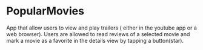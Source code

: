 # PopularMovies
App that allow users to view and play trailers ( either in the youtube app or a web browser). 
Users are allowed to read reviews of a selected movie and mark a movie as a favorite in the details view by tapping a button(star).
